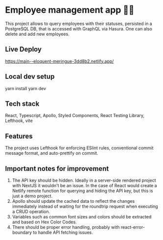# Employee management app :construction_worker_woman:

This project allows to query employees with their statuses, persisted in a PostgreSQL DB, that is accessed with GraphQL via Hasura. One can also delete and add new employees.

## Live Deploy

https://main--eloquent-meringue-3dd8b2.netlify.app/

## Local dev setup

yarn install
yarn dev

## Tech stack

React, Typescript, Apollo, Styled Components, React Testing Library, Lefthook, vite

## Features

The project uses Lefthook for enforcing ESlint rules, conventional commit message format, and auto-prettify on commit.

## Important notes for improvement

1. The API key should be hidden. Ideally in a server-side rendered project with NextJS it wouldn't be an issue. In the case of React would create a Netlify remote function for querying and hiding the API key, but this is just a demo project.
2. Apollo should update the cached data to reflect the changes immediately instead of waiting for the roundtrip request when executing a CRUD operation.
3. Variables such as common font sizes and colors should be extracted and based on Hex Color Codes.
4. There should be proper error handling, probably with react-error-boundary to handle API fetching issues.
